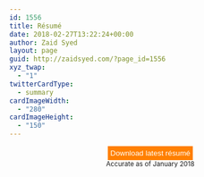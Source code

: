 ```yaml
---
id: 1556
title: Résumé
date: 2018-02-27T13:22:24+00:00
author: Zaid Syed
layout: page
guid: http://zaidsyed.com/?page_id=1556
xyz_twap:
  - "1"
twitterCardType:
  - summary
cardImageWidth:
  - "280"
cardImageHeight:
  - "150"
---
```

<center>
  <a href="/Resume.pdf"><button style="padding: 5px; background: #FF8000; color: white; border: none; cursor: pointer">Download latest résumé</button></a><br /> <small>Accurate as of January 2018</small>
</center>